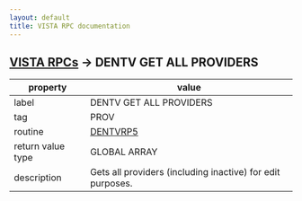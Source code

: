 ```yaml
---
layout: default
title: VISTA RPC documentation
---
```




## [VISTA RPCs](TableOfContent.md) &#8594; DENTV GET ALL PROVIDERS 

 property | value 
--- | --- 
 label | DENTV GET ALL PROVIDERS
 tag | PROV
 routine | [DENTVRP5](http://code.osehra.org/dox/Routine_DENTVRP5_source.html)
 return value type | GLOBAL ARRAY
 description | Gets all providers (including inactive) for edit purposes.